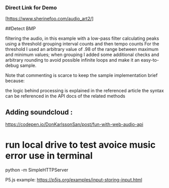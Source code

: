 ### Direct Link for Demo
[https://www.sherinefoo.com/audio_art2/]

##Detect BMP


filtering the audio, in this example with a low-pass filter
calculating peaks using a threshold
grouping interval counts and then tempo counts
For the threshold I used an arbitrary value of .98 of the range between maximum and minimum values; when grouping I added some additional checks and arbitrary rounding to avoid possible infinite loops and make it an easy-to-debug sample.

Note that commenting is scarce to keep the sample implementation brief because:

the logic behind processing is explained in the referenced article
the syntax can be referenced in the API docs of the related methods


## Adding soundcloud :
https://codepen.io/DonKarlssonSan/post/fun-with-web-audio-api

# run local drive to test avoice music error use in terminal
 python -m SimpleHTTPServer

 P5.js example:
 https://p5js.org/examples/input-storing-input.html
